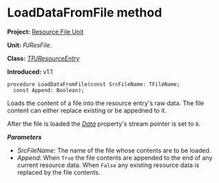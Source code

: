 # LoadDataFromFile method #

**Project:** [Resource File Unit](ResFileUnit.md)

**Unit:** _PJResFile_.

**Class:** _[TPJResourceEntry](TPJResourceEntry.md)_

**Introduced:** v1.1

```
procedure LoadDataFromFile(const SrcFileName: TFileName;
  const Append: Boolean);
```

Loads the content of a file into the resource entry's raw data. The file content can either replace existing or be appedned to it.

After the file is loaded the _[Data](TPJResourceEntry#Properties.md)_ property's stream pointer is set to `0`.

_**Parameters**_

  * _SrcFileName_: The name of the file whose contents are to be loaded.
  * _Append_: When `True` the file contents are appended to the end of any current resource data. When `False` any existing resource data is replaced by the file contents.